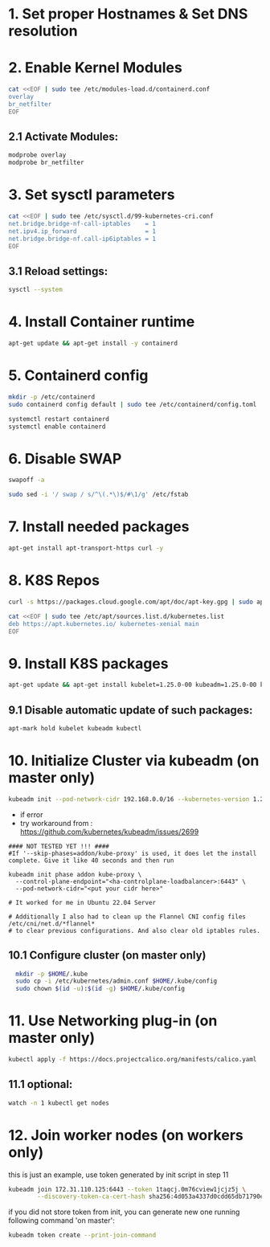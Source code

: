 # 1. Set proper Hostnames & Set DNS resolution

# 2. Enable Kernel Modules
```bash
cat <<EOF | sudo tee /etc/modules-load.d/containerd.conf
overlay
br_netfilter
EOF
```

## 2.1 Activate Modules:
```bash
modprobe overlay
modprobe br_netfilter
```

# 3. Set sysctl parameters
```bash
cat <<EOF | sudo tee /etc/sysctl.d/99-kubernetes-cri.conf
net.bridge.bridge-nf-call-iptables    = 1
net.ipv4.ip_forward                   = 1
net.bridge.bridge-nf.call-ip6iptables = 1
EOF
```

## 3.1 Reload settings:
```bash
sysctl --system
```

# 4. Install Container runtime
```bash
apt-get update && apt-get install -y containerd   
```

# 5. Containerd config
```bash
mkdir -p /etc/containerd
sudo containerd config default | sudo tee /etc/containerd/config.toml

systemctl restart containerd
systemctl enable containerd
```

# 6. Disable SWAP
```bash
swapoff -a

sudo sed -i '/ swap / s/^\(.*\)$/#\1/g' /etc/fstab
```

# 7. Install needed packages
```bash
apt-get install apt-transport-https curl -y
```

# 8. K8S Repos
```bash
curl -s https://packages.cloud.google.com/apt/doc/apt-key.gpg | sudo apt-key add -

cat <<EOF | sudo tee /etc/apt/sources.list.d/kubernetes.list
deb https://apt.kubernetes.io/ kubernetes-xenial main
EOF
```

# 9. Install K8S packages
```bash
apt-get update && apt-get install kubelet=1.25.0-00 kubeadm=1.25.0-00 kubectl=1.25.0-00 -y
```

## 9.1 Disable automatic update of such packages:
```bash
apt-mark hold kubelet kubeadm kubectl
```

# 10. Initialize Cluster via kubeadm (on master only)
```bash
kubeadm init --pod-network-cidr 192.168.0.0/16 --kubernetes-version 1.25.0
```
* if error
* try workaround from : https://github.com/kubernetes/kubeadm/issues/2699
```
#### NOT TESTED YET !!! ####
#If '--skip-phases=addon/kube-proxy' is used, it does let the install complete. Give it like 40 seconds and then run

kubeadm init phase addon kube-proxy \
  --control-plane-endpoint="<ha-controlplane-loadbalancer>:6443" \
  --pod-network-cidr="<put your cidr here>"

# It worked for me in Ubuntu 22.04 Server

# Additionally I also had to clean up the Flannel CNI config files 
/etc/cni/net.d/*flannel* 
# to clear previous configurations. And also clear old iptables rules.
```

## 10.1 Configure cluster (on master only)
```bash
  mkdir -p $HOME/.kube
  sudo cp -i /etc/kubernetes/admin.conf $HOME/.kube/config
  sudo chown $(id -u):$(id -g) $HOME/.kube/config
```

# 11. Use Networking plug-in (on master only)
```bash
kubectl apply -f https://docs.projectcalico.org/manifests/calico.yaml
```

## 11.1 optional:
```bash
watch -n 1 kubectl get nodes
```

# 12. Join worker nodes (on workers only)
this is just an example, use token generated by init script in step 11
```bash
kubeadm join 172.31.110.125:6443 --token 1taqcj.0m76cview1jcjz5j \
        --discovery-token-ca-cert-hash sha256:4d053a4337d0cdd65db71790ef4d1a7108fc9cb299e6e5db884125bcecd1db27
```

if you did not store token from init, you can generate new one running following command 'on master':
```bash
kubeadm token create --print-join-command
```
